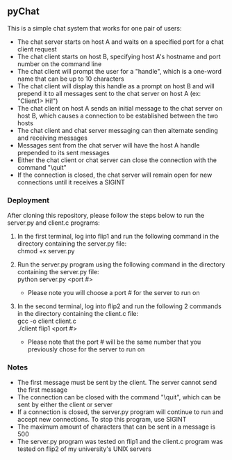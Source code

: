 ## pyChat
This is a simple chat system that works for one pair of users:
- The chat server starts on host A and waits on a specified port for a chat client request
- The chat client starts on host B, specifying host A's hostname and port number on the command line
- The chat client will  prompt the user for a "handle", which is a one-word name that can be up to 10 characters
- The chat client will display this handle as a prompt on host B and will prepend it to all messages  sent to the chat server on host A (ex: "Client1> Hi!")
- The chat client on host A sends an initial  message to the chat server on host B, which causes a connection to be established between the two hosts
- The chat client and chat server messaging can then alternate sending and receiving messages
- Messages sent from the chat server will have the host A handle prepended to its sent messages
- Either the chat client or chat server can close the connection with the command "\quit"
- If the connection is closed, the chat server will remain open for new connections until it receives a SIGINT

### Deployment
After cloning this repository, please follow the steps below to run the server.py and client.c programs:

1) In the first terminal, log into flip1 and run the following command in the directory containing the server.py file:\
    chmod +x server.py 

2) Run the server.py program using the following command in the directory containing the server.py file:\
    python server.py <port #>

    - Please note you will choose a port # for the server to run on

3) In the second terminal, log into flip2 and run the following 2 commands in the directory containing the client.c file:\
    gcc -o client client.c\
    ./client flip1 <port #>

    - Please note that the port # will be the same number that you previously chose for the server to run on

### Notes
- The first message must be sent by the client. The server cannot send the first message
- The connection can be closed with the command "\quit", which can be sent by either the client or server
- If a connection is closed, the server.py program will continue to run and accept new connections. To stop this program, use SIGINT
- The maximum amount of characters that can be sent in a message is 500
- The server.py program was tested on flip1 and the client.c program was tested on flip2 of my university's UNIX servers